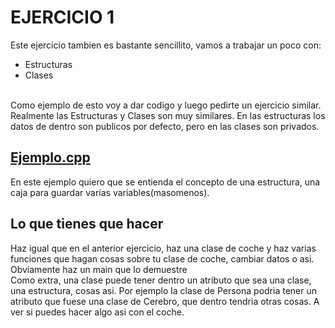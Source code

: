 # EJERCICIO 1

Este ejercicio tambien es bastante sencillito, vamos a trabajar un poco con:</br>
- Estructuras
- Clases
</br>
Como ejemplo de esto voy a dar codigo y luego pedirte un ejercicio similar.</br>
Realmente las Estructuras y Clases son muy similares. En las estructuras los datos de dentro son publicos por defecto, pero en las clases son privados.

## [Ejemplo.cpp](/ejercicio_1/ejemplo.cpp)
En este ejemplo quiero que se entienda el concepto de una estructura, una caja para guardar varias variables(masomenos).</br>

## Lo que tienes que hacer

Haz igual que en el anterior ejercicio, haz una clase de coche y haz varias funciones que hagan cosas sobre tu clase de coche, cambiar datos o asi. Obviamente haz un main que lo demuestre</br>
Como extra, una clase puede tener dentro un atributo que sea una clase, una estructura, cosas asi. Por ejemplo la clase de Persona podria tener un atributo que fuese una clase de Cerebro, que dentro tendria otras cosas. A ver si puedes hacer algo asi con el coche.</br>

